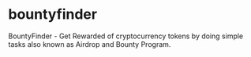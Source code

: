 # bountyfinder
BountyFinder - Get Rewarded of cryptocurrency tokens by doing simple tasks also known as Airdrop and Bounty Program.
